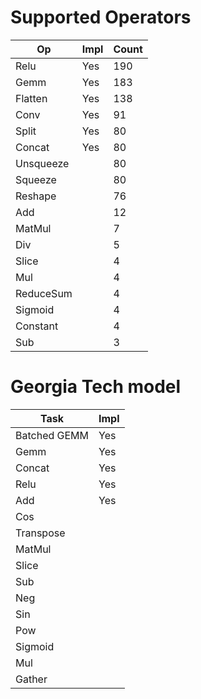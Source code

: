 # Supported Operators

| Op        | Impl | Count |
| --------- | ---- | ----- |
| Relu      | Yes  | 190   |
| Gemm      | Yes  | 183   |
| Flatten   | Yes  | 138   |
| Conv      | Yes  | 91    |
| Split     | Yes  | 80    |
| Concat    | Yes  | 80    |
| Unsqueeze |      | 80    |
| Squeeze   |      | 80    |
| Reshape   |      | 76    |
| Add       |      | 12    |
| MatMul    |      | 7     |
| Div       |      | 5     |
| Slice     |      | 4     |
| Mul       |      | 4     |
| ReduceSum |      | 4     |
| Sigmoid   |      | 4     |
| Constant  |      | 4     |
| Sub       |      | 3     |


# Georgia Tech model
| Task         | Impl |
| ------------ | ---- |
| Batched GEMM | Yes  |
| Gemm         | Yes  |
| Concat       | Yes  |
| Relu         | Yes  |
| Add          | Yes  |
| Cos          |      |
| Transpose    |      |
| MatMul       |      |
| Slice        |      |
| Sub          |      |
| Neg          |      |
| Sin          |      |
| Pow          |      |
| Sigmoid      |      |
| Mul          |      |
| Gather       |      |